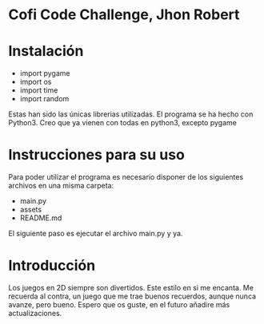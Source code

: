 # Cofi Code Challenge, Jhon Robert

# Instalación

- import pygame
- import os
- import time 
- import random

Estas han sido las únicas librerias utilizadas.
El programa se ha hecho con Python3.
Creo que ya vienen con todas en python3, excepto pygame

 # Instrucciones para su uso
 Para poder utilizar el programa es necesario disponer de los siguientes archivos en una misma carpeta:
 - main.py
 - assets
 - README.md

El siguiente paso es ejecutar el archivo main.py y ya.


# Introducción

Los juegos en 2D siempre son divertidos. Este estilo en si me encanta. Me recuerda al contra, un juego que me trae buenos recuerdos, aunque nunca avanze, pero bueno. 
Espero que os guste, en el futuro añadire más actualizaciones.

